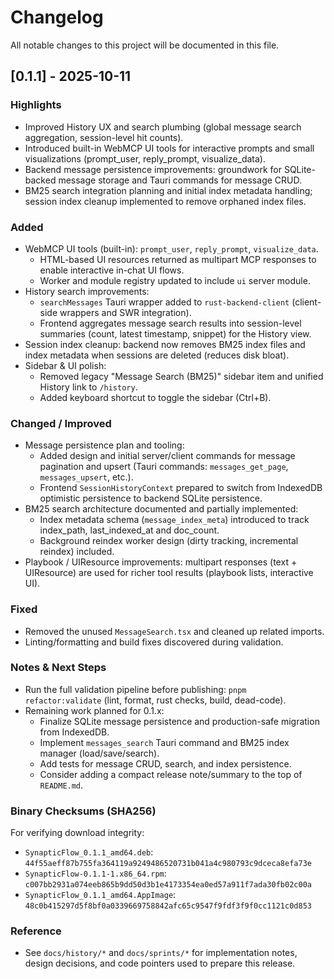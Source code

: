 # Changelog

All notable changes to this project will be documented in this file.

## [0.1.1] - 2025-10-11

### Highlights

- Improved History UX and search plumbing (global message search aggregation, session-level hit counts).
- Introduced built-in WebMCP UI tools for interactive prompts and small visualizations (prompt_user, reply_prompt, visualize_data).
- Backend message persistence improvements: groundwork for SQLite-backed message storage and Tauri commands for message CRUD.
- BM25 search integration planning and initial index metadata handling; session index cleanup implemented to remove orphaned index files.


### Added

- WebMCP UI tools (built-in): `prompt_user`, `reply_prompt`, `visualize_data`.
  - HTML-based UI resources returned as multipart MCP responses to enable interactive in-chat UI flows.
  - Worker and module registry updated to include `ui` server module.
- History search improvements:
  - `searchMessages` Tauri wrapper added to `rust-backend-client` (client-side wrappers and SWR integration).
  - Frontend aggregates message search results into session-level summaries (count, latest timestamp, snippet) for the History view.
- Session index cleanup: backend now removes BM25 index files and index metadata when sessions are deleted (reduces disk bloat).
- Sidebar & UI polish:
  - Removed legacy "Message Search (BM25)" sidebar item and unified History link to `/history`.
  - Added keyboard shortcut to toggle the sidebar (Ctrl+B).


### Changed / Improved

- Message persistence plan and tooling:
  - Added design and initial server/client commands for message pagination and upsert (Tauri commands: `messages_get_page`, `messages_upsert`, etc.).
  - Frontend `SessionHistoryContext` prepared to switch from IndexedDB optimistic persistence to backend SQLite persistence.
- BM25 search architecture documented and partially implemented:
  - Index metadata schema (`message_index_meta`) introduced to track index_path, last_indexed_at and doc_count.
  - Background reindex worker design (dirty tracking, incremental reindex) included.
- Playbook / UIResource improvements: multipart responses (text + UIResource) are used for richer tool results (playbook lists, interactive UI).

### Fixed

- Removed the unused `MessageSearch.tsx` and cleaned up related imports.
- Linting/formatting and build fixes discovered during validation.

### Notes & Next Steps

- Run the full validation pipeline before publishing: `pnpm refactor:validate` (lint, format, rust checks, build, dead-code).
- Remaining work planned for 0.1.x:
  - Finalize SQLite message persistence and production-safe migration from IndexedDB.
  - Implement `messages_search` Tauri command and BM25 index manager (load/save/search).
  - Add tests for message CRUD, search, and index persistence.
  - Consider adding a compact release note/summary to the top of `README.md`.

### Binary Checksums (SHA256)

For verifying download integrity:

- `SynapticFlow_0.1.1_amd64.deb`: `44f55aeff87b755fa364119a9249486520731b041a4c980793c9dceca8efa73e`
- `SynapticFlow-0.1.1-1.x86_64.rpm`: `c007bb2931a074eeb865b9dd50d3b1e4173354ea0ed57a911f7ada30fb02c00a`
- `SynapticFlow_0.1.1_amd64.AppImage`: `48c0b415297d5f8bf0a0339669758842afc65c9547f9fdf3f9f0cc1121c0d853`

### Reference

- See `docs/history/*` and `docs/sprints/*` for implementation notes, design decisions, and code pointers used to prepare this release.

